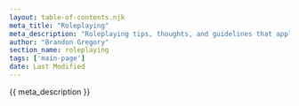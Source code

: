```yaml
---
layout: table-of-contents.njk
meta_title: "Roleplaying"
meta_description: "Roleplaying tips, thoughts, and guidelines that apply to Dungeons & Dragons as well as a host of other TTRPGs"
author: "Brandon Gregory"
section_name: roleplaying
tags: ['main-page']
date: Last Modified
---
```


{{ meta_description }}